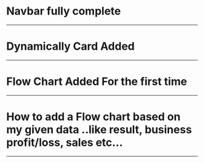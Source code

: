 # Navbar fully complete
______________________________________
# Dynamically Card Added
______________________________________
# Flow Chart Added For the first time
______________________________________
# How to add a Flow chart based on my given data ..like result, business profit/loss, sales etc...
______________________________________
